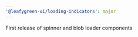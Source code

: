 ```yaml
---
'@leafygreen-ui/loading-indicators': major
---
```


First release of spinner and blob loader components
